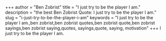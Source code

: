 +++
author = "Ben Zobrist"
title = "I just try to be the player I am."
description = "the best Ben Zobrist Quote: I just try to be the player I am."
slug = "i-just-try-to-be-the-player-i-am"
keywords = "I just try to be the player I am.,ben zobrist,ben zobrist quotes,ben zobrist quote,ben zobrist sayings,ben zobrist saying,quotes, sayings,quote, saying, motivation"
+++
I just try to be the player I am.
